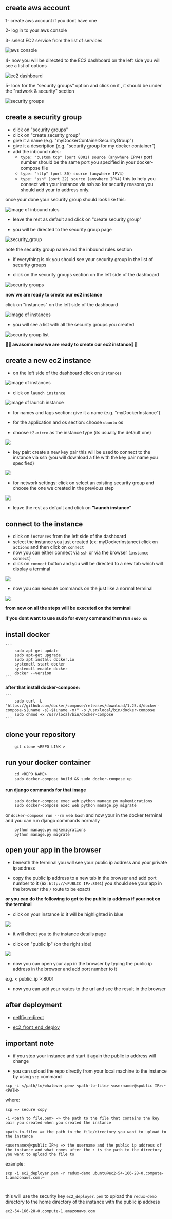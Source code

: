  
## create aws account

1- create  aws account if you dont have one

2- log in to your aws console

3- select EC2 service from the list of services

![aws console](./assets/aws_console.png)

4- now you will be directed to the EC2 dashboard on the left side you will see a list of options

![ec2 dashboard](./assets/ec2_dashboard.png)

5- look for the "security groups" option and click on it , it should be under the "network & security" section

![security groups](./assets/ec2_network.png)


## create a security group

+ click on "security groups"
+ click on "create security group"
+ give it a name (e.g. "myDockerContainerSecurityGroup")
+ give it a description (e.g. "security group for my docker container")
+ add the inbound rules:
    + `type: "custom tcp" (port 8001) source (anywhere IPV4)`
         port number should be the same port you specified in your docker-compose file
    + `type: "http" (port 80) source (anywhere IPV4)`
    + `type: "ssh" (port 22) source (anywhere IPV4)`
         this to help you connect with your instance via ssh so for security reasons you should add your ip address only.

once your done your security group should look like this:

![image of inbound rules](./assets/inboud_rules1.png)

+ leave the rest as default and click on "create security group"

+ you will be directed to the security group page

![security_group](./assets/created_sec.png)

note the security group name and the inbound rules section

+ if everything is ok you should see your security group in the list of security groups

+ click on the security groups section on the left side of the dashboard

![security groups](./assets/ec2_network.png)

**now we are ready to create our ec2 instance**

click on "instances" on the left side of the dashboard

![image of instances](./assets/security_gruop_secuss.png)


+ you will see a list with all the security groups you created

![security group list](./assets/sec_group_list.png)


**🎉🎉 awasome now we are ready to create our ec2 instance🎉🎉**

## create a new ec2 instance

+ on the left side of the dashboard click on `instances`

![image of instances](./assets/instances_menu.png)

+ click on `launch instance`

![image of launch instance](./assets/lunch_instance.png)
+ for names and tags section: give it a name (e.g. "myDockerInstance")

+ for the application and os section: choose `ubuntu` os


+ choose `t2.micro` as the instance type (its usually the default one)

![](./assets/ec2_os.png)

+ key pair: create a new key pair this will be used to connect to the instance via ssh (you will download a file with the key pair name you specified)

![](./assets/key_pair.png)

+ for network settings: click on select an existing security group and choose the one we created in the  previous step

![](./assets/network_settingsa.png)

+ leave the rest as default and click on **"launch instance"**



## connect to the instance 

+ click on `instances` from the left side of the dashboard
+ select the instance you just created (ex: myDockerInstance) click on `actions` and then click on `connect`
+ now you can either connect via `ssh` or via the browser  (`instance connect`)
+ click on `connect` button and you will be directed to a new tab which will display  a terminal

![](./assets/connect.png)

+ now you can execute commands on the  just like a normal terminal

![](./assets/terminal.png)

**from now on all the steps will be executed on the terminal**


**if you dont want to use sudo for every command then run `sudo su`**

## install docker

    ```
        sudo apt-get update
        sudo apt-get upgrade
        sudo apt install docker.io
        systemctl start docker
        systemctl enable docker
        docker --version
    ```
    
**after that install docker-compose:**
    
    ```
        sudo curl -L "https://github.com/docker/compose/releases/download/1.25.4/docker-compose-$(uname -s)-$(uname -m)" -o /usr/local/bin/docker-compose
        sudo chmod +x /usr/local/bin/docker-compose
    ```

## clone your repository

```
    git clone <REPO LINK >

```


## run your docker container


```
    cd <REPO NAME>
    sudo docker-compose build && sudo docker-compose up
```




#### run django commands for that image 

```
    sudo docker-compose exec web python manage.py makemigrations
    sudo docker-compose exec web python manage.py migrate
```

or `docker-compose run --rm web bash` and now your in the docker terminal and you can run django commands normally


``` 
    python manage.py makemigrations
    python manage.py migrate
```
##  open your app in the browser



+ beneath the terminal you will see your public ip address and your private ip address

+ copy the public ip address to a new tab in the browser and add port number to it (ex: `http://<PUBLIC IP>:8001`) you should see your app in the browser (the `/` route to be exact) 

**or you can do the following to get to the public ip address if your not on the terminal**

+ click on your instance id it will be highlighted in blue 

![](./assets/instanec_page.png)
+ it will direct you to the instance details page

+ click on "public ip" (on the right side)

![](./assets/public_ip.png)
+ now you can open your app in the browser by typing the public ip address in the browser and add port number to it 

e.g. < public_ip >:8001

+ now you can add your routes to the url and see the result in the browser











## after deployment

+ [netlfiy redirect](/netlify_redierect.md)

+ [ec2_front_end_deploy](/ec2_deploy.md)


## important note 

+ if you stop your instance and start it again the public ip address will change 

+ you can upload the repo directly from your local machine to the instance by using `scp` command


`scp -i </path/to/whatever.pem> <path-to-file> <username>@<public IP>:~ <PATH> `

        
where:

```
scp => secure copy

-i <path to file.pem> => the path to the file that contains the key pair you created when you created the instance 

<path-to-file> => the path to the file/directory you want to upload to the instance

<username>@<public IP>; => the username and the public ip address of the instance and what comes after the : is the path to the directory you want to upload the file to
```



  
example: 

```
scp -i ec2_deployer.pem -r redux-demo ubuntu@ec2-54-166-28-0.compute-1.amazonaws.com:~



```
this will use the security key `ec2_deployer.pem` to upload the `redux-demo` directory to the home directory of the instance with the public ip address 

`ec2-54-166-28-0.compute-1.amazonaws.com`
